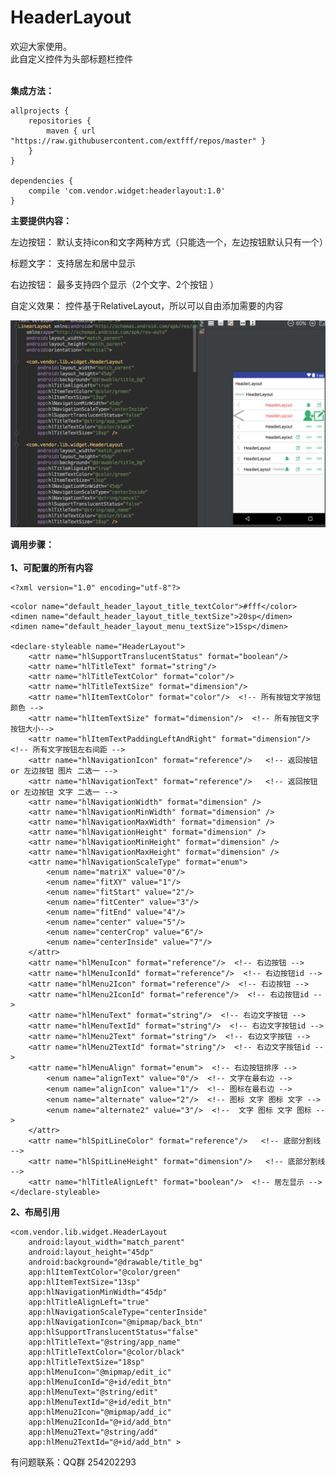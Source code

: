 # HeaderLayout
欢迎大家使用。<br>
此自定义控件为头部标题栏控件<br><br>

<B>集成方法：</B>

    allprojects {
        repositories {
            maven { url "https://raw.githubusercontent.com/extfff/repos/master" }
        }
    }

    dependencies {
        compile 'com.vendor.widget:headerlayout:1.0'
    }

<B>主要提供内容：</B>

左边按钮：
默认支持icon和文字两种方式（只能选一个，左边按钮默认只有一个）

标题文字：
支持居左和居中显示

右边按钮：
最多支持四个显示（2个文字、2个按钮 ）

自定义效果：
控件基于RelativeLayout，所以可以自由添加需要的内容

![截了个图](./img.png)

<B>调用步骤：</B><br><br>
**1、可配置的所有内容**

	<?xml version="1.0" encoding="utf-8"?>
<resources>
    <item name="hl_status_padding_iv" type="id"/>
    <item name="hl_navigation_view" type="id"/>

    <color name="default_header_layout_title_textColor">#fff</color>
    <dimen name="default_header_layout_title_textSize">20sp</dimen>
    <dimen name="default_header_layout_menu_textSize">15sp</dimen>

    <declare-styleable name="HeaderLayout">
        <attr name="hlSupportTranslucentStatus" format="boolean"/>
        <attr name="hlTitleText" format="string"/>
        <attr name="hlTitleTextColor" format="color"/>
        <attr name="hlTitleTextSize" format="dimension"/>
        <attr name="hlItemTextColor" format="color"/>  <!-- 所有按钮文字按钮颜色 -->
        <attr name="hlItemTextSize" format="dimension"/>  <!-- 所有按钮文字按钮大小-->
        <attr name="hlItemTextPaddingLeftAndRight" format="dimension"/>  <!-- 所有文字按钮左右间距 -->
        <attr name="hlNavigationIcon" format="reference"/>   <!-- 返回按钮 or 左边按钮 图片 二选一 -->
        <attr name="hlNavigationText" format="reference"/>   <!-- 返回按钮 or 左边按钮 文字 二选一 -->
        <attr name="hlNavigationWidth" format="dimension" />
        <attr name="hlNavigationMinWidth" format="dimension" />
        <attr name="hlNavigationMaxWidth" format="dimension" />
        <attr name="hlNavigationHeight" format="dimension" />
        <attr name="hlNavigationMinHeight" format="dimension" />
        <attr name="hlNavigationMaxHeight" format="dimension" />
        <attr name="hlNavigationScaleType" format="enum">
            <enum name="matriX" value="0"/>
            <enum name="fitXY" value="1"/>
            <enum name="fitStart" value="2"/>
            <enum name="fitCenter" value="3"/>
            <enum name="fitEnd" value="4"/>
            <enum name="center" value="5"/>
            <enum name="centerCrop" value="6"/>
            <enum name="centerInside" value="7"/>
        </attr>
        <attr name="hlMenuIcon" format="reference"/>  <!-- 右边按钮 -->
        <attr name="hlMenuIconId" format="reference"/>  <!-- 右边按钮id -->
        <attr name="hlMenu2Icon" format="reference"/>  <!-- 右边按钮 -->
        <attr name="hlMenu2IconId" format="reference"/>  <!-- 右边按钮id -->
        <attr name="hlMenuText" format="string"/>  <!-- 右边文字按钮 -->
        <attr name="hlMenuTextId" format="string"/>  <!-- 右边文字按钮id -->
        <attr name="hlMenu2Text" format="string"/>  <!-- 右边文字按钮 -->
        <attr name="hlMenu2TextId" format="string"/>  <!-- 右边文字按钮id -->
        <attr name="hlMenuAlign" format="enum">  <!-- 右边按钮排序 -->
            <enum name="alignText" value="0"/>  <!-- 文字在最右边 -->
            <enum name="alignIcon" value="1"/>  <!-- 图标在最右边 -->
            <enum name="alternate" value="2"/>  <!-- 图标 文字 图标 文字 -->
            <enum name="alternate2" value="3"/>  <!--  文字 图标 文字 图标 -->
        </attr>
        <attr name="hlSpitLineColor" format="reference"/>   <!-- 底部分割线 -->
        <attr name="hlSpitLineHeight" format="dimension"/>   <!-- 底部分割线 -->
        <attr name="hlTitleAlignLeft" format="boolean"/>  <!-- 居左显示 -->
    </declare-styleable>
</resources>

**2、布局引用**

	<com.vendor.lib.widget.HeaderLayout
        android:layout_width="match_parent"
        android:layout_height="45dp"
        android:background="@drawable/title_bg"
        app:hlItemTextColor="@color/green"
        app:hlItemTextSize="13sp"
        app:hlNavigationMinWidth="45dp"
        app:hlTitleAlignLeft="true"
        app:hlNavigationScaleType="centerInside"
        app:hlNavigationIcon="@mipmap/back_btn"
        app:hlSupportTranslucentStatus="false"
        app:hlTitleText="@string/app_name"
        app:hlTitleTextColor="@color/black"
        app:hlTitleTextSize="18sp"
        app:hlMenuIcon="@mipmap/edit_ic"
        app:hlMenuIconId="@+id/edit_btn"
        app:hlMenuText="@string/edit"
        app:hlMenuTextId="@+id/edit_btn"
        app:hlMenu2Icon="@mipmap/add_ic"
        app:hlMenu2IconId="@+id/add_btn"
        app:hlMenu2Text="@string/add"
        app:hlMenu2TextId="@+id/add_btn" >

有问题联系：QQ群 254202293